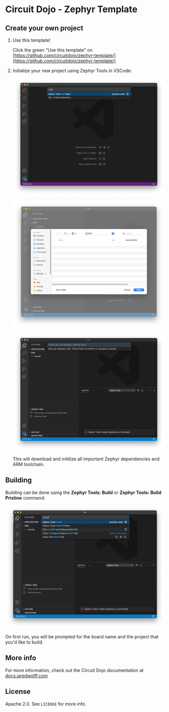 # Circuit Dojo - Zephyr Template

## Create your own project

1. Use this template!

   Click the green "Use this template" on [https://github.com/circuitdojo/zephyr-template/](https://github.com/circuitdojo/zephyr-template/)

2. Initialize your new project using Zephyr Tools in VSCode:

   ![Init repo](img/init-repo.jpg)

   ![Pick location](img/pick-location.jpg)

   ![Repository url](img/repository-url.jpg)

   This will download and initilize all important Zephyr dependencies and ARM toolchain.

## Building

Building can be done using the **Zephyr Tools: Build** or **Zephyr Tools: Build Pristine** command:

![Build command](img/build.jpg)

On first run, you will be prompted for the board name and the project that you'd like to build.

## More info

For more information, check out the Circuit Dojo documentation at [docs.jaredwolff.com](https://docs.jaredwolff.com)

## License

Apache 2.0. See `LICENSE` for more info.
